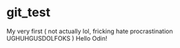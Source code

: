 # git_test
My very first ( not actually lol, fricking hate procrastination UGHUHGUSDOLFOKS ) 
Hello Odin!